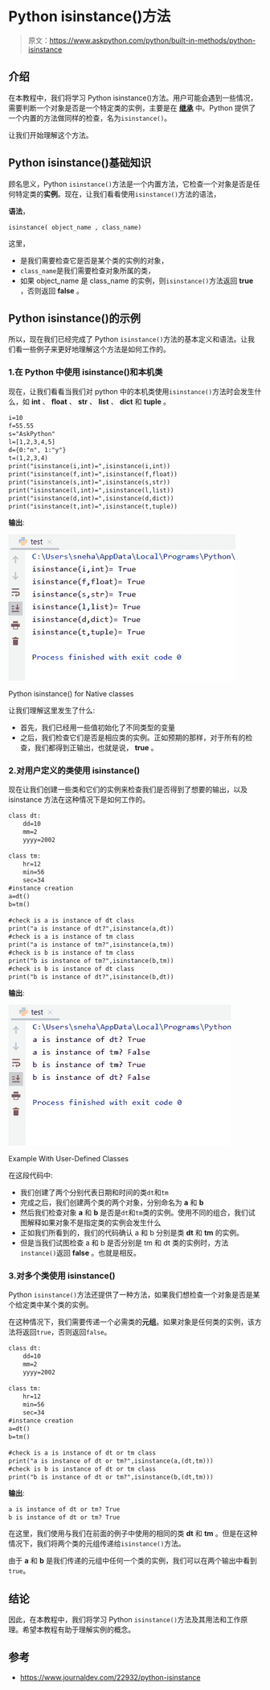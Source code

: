 # Python isinstance()方法

> 原文：<https://www.askpython.com/python/built-in-methods/python-isinstance>

## 介绍

在本教程中，我们将学习 Python isinstance()方法。用户可能会遇到一些情况，需要判断一个对象是否是一个特定类的实例，主要是在 **[继承](https://www.askpython.com/python/oops/inheritance-in-python)** 中。Python 提供了一个内置的方法做同样的检查，名为`isinstance()`。

让我们开始理解这个方法。

## Python isinstance()基础知识

顾名思义，Python `isinstance()`方法是一个内置方法，它检查一个对象是否是任何特定类的**实例**。现在，让我们看看使用`isinstance()`方法的语法，

**语法**，

```
isinstance( object_name , class_name)

```

这里，

*   是我们需要检查它是否是某个类的实例的对象，
*   `class_name`是我们需要检查对象所属的类，
*   如果 object_name 是 class_name 的实例，则`isinstance()`方法返回 **true** ，否则返回 **false** 。

## Python isinstance()的示例

所以，现在我们已经完成了 Python `isinstance()`方法的基本定义和语法。让我们看一些例子来更好地理解这个方法是如何工作的。

### 1.在 Python 中使用 isinstance()和本机类

现在，让我们看看当我们对 python 中的本机类使用`isinstance()`方法时会发生什么，如 **int** 、 **float** 、 **str** 、 **list** 、 **dict** 和 **tuple** 。

```
i=10
f=55.55
s="AskPython"
l=[1,2,3,4,5]
d={0:"n", 1:"y"}
t=(1,2,3,4)
print("isinstance(i,int)=",isinstance(i,int))
print("isinstance(f,int)=",isinstance(f,float))
print("isinstance(s,int)=",isinstance(s,str))
print("isinstance(l,int)=",isinstance(l,list))
print("isinstance(d,int)=",isinstance(d,dict))
print("isinstance(t,int)=",isinstance(t,tuple))

```

**输出**:

![Native](img/9e6034b03fb2d7718aa14f844a322235.png)

Python isinstance() for Native classes

让我们理解这里发生了什么:

*   首先，我们已经用一些值初始化了不同类型的变量
*   之后，我们检查它们是否是相应类的实例。正如预期的那样，对于所有的检查，我们都得到正输出，也就是说， **true** 。

### 2.对用户定义的类使用 isinstance()

现在让我们创建一些类和它们的实例来检查我们是否得到了想要的输出，以及 isinstance 方法在这种情况下是如何工作的。

```
class dt:
    dd=10
    mm=2
    yyyy=2002

class tm:
    hr=12
    min=56
    sec=34
#instance creation
a=dt()
b=tm()

#check is a is instance of dt class
print("a is instance of dt?",isinstance(a,dt))
#check is a is instance of tm class
print("a is instance of tm?",isinstance(a,tm))
#check is b is instance of tm class
print("b is instance of tm?",isinstance(b,tm))
#check is b is instance of dt class
print("b is instance of dt?",isinstance(b,dt))

```

**输出**:

![Python isinstance examples with user defined classes](img/0fed4d06ed682e001fd0ef483b09a10a.png)

Example With User-Defined Classes

在这段代码中:

*   我们创建了两个分别代表日期和时间的类`dt`和`tm`
*   完成之后，我们创建两个类的两个对象，分别命名为 **a** 和 **b**
*   然后我们检查对象 **a** 和 **b** 是否是`dt`和`tm`类的实例。使用不同的组合，我们试图解释如果对象不是指定类的实例会发生什么
*   正如我们所看到的，我们的代码确认 a 和 b 分别是类 **dt** 和 **tm** 的实例。
*   但是当我们试图检查 a 和 b 是否分别是 tm 和 dt 类的实例时，方法`instance()`返回 **false** 。也就是相反。

### 3.对多个类使用 isinstance()

Python `isinstance()`方法还提供了一种方法，如果我们想检查一个对象是否是某个给定类中某个类的实例。

在这种情况下，我们需要传递一个必需类的**元组**。如果对象是任何类的实例，该方法将返回`true`，否则返回`false`。

```
class dt:
    dd=10
    mm=2
    yyyy=2002

class tm:
    hr=12
    min=56
    sec=34
#instance creation
a=dt()
b=tm()

#check is a is instance of dt or tm class
print("a is instance of dt or tm?",isinstance(a,(dt,tm)))
#check is b is instance of dt or tm class
print("b is instance of dt or tm?",isinstance(b,(dt,tm)))

```

**输出**:

```
a is instance of dt or tm? True
b is instance of dt or tm? True

```

在这里，我们使用与我们在前面的例子中使用的相同的类 **dt** 和 **tm** 。但是在这种情况下，我们将两个类的元组传递给`isinstance()`方法。

由于 **a** 和 **b** 是我们传递的元组中任何一个类的实例，我们可以在两个输出中看到`true`。

## 结论

因此，在本教程中，我们将学习 Python `isinstance()`方法及其用法和工作原理。希望本教程有助于理解实例的概念。

## 参考

*   https://www.journaldev.com/22932/python-isinstance